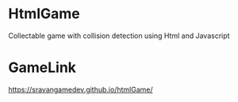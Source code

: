 # HtmlGame
Collectable game with collision detection using Html and Javascript

# GameLink
https://sravangamedev.github.io/htmlGame/
